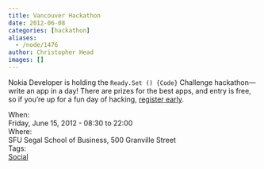 ```yaml
---
title: Vancouver Hackathon
date: 2012-06-08
categories: [hackathon]
aliases:
  - /node/1476
author: Christopher Head
images: []
---
```


<div class="field field-name-body field-type-text-with-summary field-label-hidden"><div class="field-items"><div class="field-item even"><p>Nokia Developer is holding the <code>Ready.Set () {Code}</code> Challenge hackathon&#x2014;write an app in a day! There are prizes for the best apps, and entry is free, so if you&#x2019;re up for a fun day of hacking, <a href="https://bhcvancouver-eorg.eventbrite.com/">register early</a>.</p>
</div></div></div><div class="field field-name-field-dates field-type-datetime field-label-above"><div class="field-label">When:&#xA0;</div><div class="field-items"><div class="field-item even"><span class="date-display-single">Friday, June 15, 2012 - <span class="date-display-range"><span class="date-display-start">08:30</span> to <span class="date-display-end">22:00</span></span></span></div></div></div><div class="field field-name-field-location field-type-text field-label-above"><div class="field-label">Where:&#xA0;</div><div class="field-items"><div class="field-item even">SFU Segal School of Business, 500 Granville Street</div></div></div>    <footer>
    <div class="field field-name-field-tags field-type-taxonomy-term-reference field-label-above"><div class="field-label">Tags:&#xA0;</div><div class="field-items"><div class="field-item even"><a href="/social">Social</a></div></div></div>      </footer>
